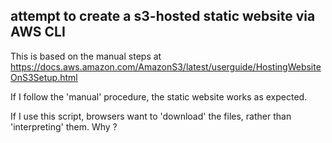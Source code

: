 
## attempt to create a s3-hosted static website via AWS CLI

This is based on the manual steps at https://docs.aws.amazon.com/AmazonS3/latest/userguide/HostingWebsiteOnS3Setup.html

If I follow the 'manual' procedure, the static website works as expected.

If I use this script, browsers want to 'download' the files, rather than 'interpreting' them.  Why ?
